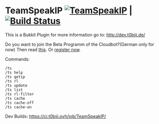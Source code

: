TeamSpeakIP [![TeamSpeakIP](https://api.travis-ci.org/T0biii/TeamSpeakIp.svg)](https://travis-ci.org/T0biii/TeamSpeakIp) | [![Build Status](https://ci.t0biii.ovh/job/TeamSpeakIP/badge/icon)](https://ci.t0biii.ovh/job/TeamSpeakIP/)
===========

This is a Bukkit Plugin for more information go to:
http://dev.t0biii.de/

Do you want to join the Beta Programm of the Cloudbot?(German only for now)
   Then read [this](https://github.com/T0biii/TeamSpeakIp/issues/9#issuecomment-280025709).
   Or [register now](https://t0biii.de/cloudbot).

Commands:
```
/ts
/ts help
/ts getip
/ts rl
/ts update
/ts list
/ts rl-filter
/ts cache
/ts cache-off
/ts cache-on
```

Dev Builds:
https://ci.t0biii.ovh/job/TeamSpeakIP/

